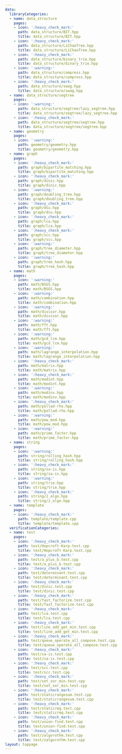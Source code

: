 ```yaml
---
data:
  libraryCategories:
  - name: data_structure
    pages:
    - icon: ':heavy_check_mark:'
      path: data_structure/BIT.hpp
      title: data_structure/BIT.hpp
    - icon: ':heavy_check_mark:'
      path: data_structure/LiChaoTree.hpp
      title: data_structure/LiChaoTree.hpp
    - icon: ':heavy_check_mark:'
      path: data_structure/binary_trie.hpp
      title: data_structure/binary_trie.hpp
    - icon: ':warning:'
      path: data_structure/compress.hpp
      title: data_structure/compress.hpp
    - icon: ':heavy_check_mark:'
      path: data_structure/swag.hpp
      title: data_structure/swag.hpp
  - name: data_structure/segtree
    pages:
    - icon: ':warning:'
      path: data_structure/segtree/lazy_segtree.hpp
      title: data_structure/segtree/lazy_segtree.hpp
    - icon: ':heavy_check_mark:'
      path: data_structure/segtree/segtree.hpp
      title: data_structure/segtree/segtree.hpp
  - name: geometry
    pages:
    - icon: ':warning:'
      path: geometry/geometry.hpp
      title: geometry/geometry.hpp
  - name: graph
    pages:
    - icon: ':heavy_check_mark:'
      path: graph/bipartite_matching.hpp
      title: graph/bipartite_matching.hpp
    - icon: ':heavy_check_mark:'
      path: graph/dinic.hpp
      title: graph/dinic.hpp
    - icon: ':warning:'
      path: graph/doubling_tree.hpp
      title: graph/doubling_tree.hpp
    - icon: ':heavy_check_mark:'
      path: graph/dsu.hpp
      title: graph/dsu.hpp
    - icon: ':heavy_check_mark:'
      path: graph/lca.hpp
      title: graph/lca.hpp
    - icon: ':heavy_check_mark:'
      path: graph/scc.hpp
      title: graph/scc.hpp
    - icon: ':warning:'
      path: graph/tree_diameter.hpp
      title: graph/tree_diameter.hpp
    - icon: ':warning:'
      path: graph/tree_hash.hpp
      title: graph/tree_hash.hpp
  - name: math
    pages:
    - icon: ':warning:'
      path: math/BSGS.hpp
      title: math/BSGS.hpp
    - icon: ':warning:'
      path: math/combination.hpp
      title: math/combination.hpp
    - icon: ':warning:'
      path: math/divisor.hpp
      title: math/divisor.hpp
    - icon: ':warning:'
      path: math/fft.hpp
      title: math/fft.hpp
    - icon: ':warning:'
      path: math/gcd_lcm.hpp
      title: math/gcd_lcm.hpp
    - icon: ':warning:'
      path: math/lagrange_interpolation.hpp
      title: math/lagrange_interpolation.hpp
    - icon: ':heavy_check_mark:'
      path: math/matrix.hpp
      title: math/matrix.hpp
    - icon: ':heavy_check_mark:'
      path: math/modint.hpp
      title: math/modint.hpp
    - icon: ':warning:'
      path: math/modinv.hpp
      title: math/modinv.hpp
    - icon: ':heavy_check_mark:'
      path: math/pollad-rho.hpp
      title: math/pollad-rho.hpp
    - icon: ':warning:'
      path: math/pow_mod.hpp
      title: math/pow_mod.hpp
    - icon: ':warning:'
      path: math/prime_factor.hpp
      title: math/prime_factor.hpp
  - name: string
    pages:
    - icon: ':warning:'
      path: string/rolling_hash.hpp
      title: string/rolling_hash.hpp
    - icon: ':heavy_check_mark:'
      path: string/sa-is.hpp
      title: string/sa-is.hpp
    - icon: ':warning:'
      path: string/trie.hpp
      title: string/trie.hpp
    - icon: ':heavy_check_mark:'
      path: string/z_algo.hpp
      title: string/z_algo.hpp
  - name: template
    pages:
    - icon: ':heavy_check_mark:'
      path: template/template.cpp
      title: template/template.cpp
  verificationCategories:
  - name: test
    pages:
    - icon: ':heavy_check_mark:'
      path: test/Hopcroft-Karp.test.cpp
      title: test/Hopcroft-Karp.test.cpp
    - icon: ':heavy_check_mark:'
      path: test/a_plus_b.test.cpp
      title: test/a_plus_b.test.cpp
    - icon: ':heavy_check_mark:'
      path: test/determinant.test.cpp
      title: test/determinant.test.cpp
    - icon: ':heavy_check_mark:'
      path: test/dinic.test.cpp
      title: test/dinic.test.cpp
    - icon: ':heavy_check_mark:'
      path: test/fast_factorize.test.cpp
      title: test/fast_factorize.test.cpp
    - icon: ':heavy_check_mark:'
      path: test/lca.test.cpp
      title: test/lca.test.cpp
    - icon: ':heavy_check_mark:'
      path: test/line_add_get_min.test.cpp
      title: test/line_add_get_min.test.cpp
    - icon: ':heavy_check_mark:'
      path: test/queue_operate_all_compose.test.cpp
      title: test/queue_operate_all_compose.test.cpp
    - icon: ':heavy_check_mark:'
      path: test/sa-is.test.cpp
      title: test/sa-is.test.cpp
    - icon: ':heavy_check_mark:'
      path: test/scc.test.cpp
      title: test/scc.test.cpp
    - icon: ':heavy_check_mark:'
      path: test/set_xor_min.test.cpp
      title: test/set_xor_min.test.cpp
    - icon: ':heavy_check_mark:'
      path: test/staticrangesum.test.cpp
      title: test/staticrangesum.test.cpp
    - icon: ':heavy_check_mark:'
      path: test/staticrmq.test.cpp
      title: test/staticrmq.test.cpp
    - icon: ':heavy_check_mark:'
      path: test/union-find.test.cpp
      title: test/union-find.test.cpp
    - icon: ':heavy_check_mark:'
      path: test/zalgorothm.test.cpp
      title: test/zalgorothm.test.cpp
layout: toppage
---
```

